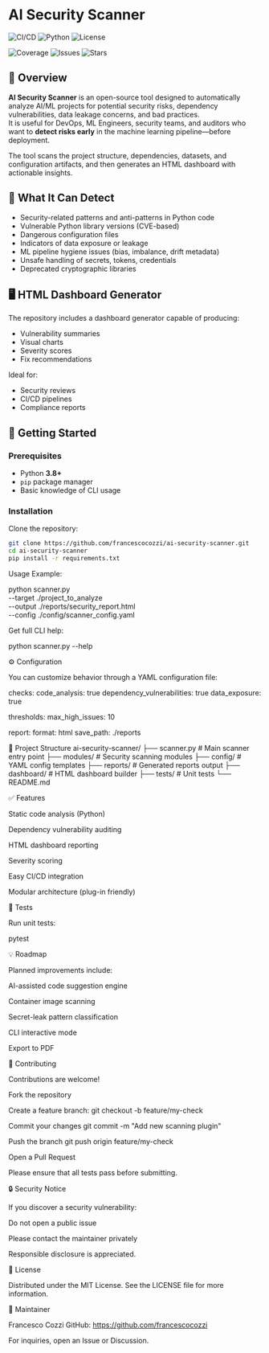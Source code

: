 # AI Security Scanner

![CI/CD](https://github.com/francescocozzi/ai-security-scanner/workflows/CI%2FCD%20Pipeline/badge.svg)
![Python](https://img.shields.io/badge/python-3.8%2B-blue)
![License](https://img.shields.io/badge/license-MIT-green)

![Coverage](https://img.shields.io/codecov/c/github/francescocozzi/ai-security-scanner/)
![Issues](https://img.shields.io/github/issues/francescocozzi/ai-security-scanner/)
![Stars](https://img.shields.io/github/stars/francescocozzi/ai-security-scanner/)

## 🔐 Overview

**AI Security Scanner** is an open-source tool designed to automatically analyze AI/ML projects for potential security risks, dependency vulnerabilities, data leakage concerns, and bad practices.  
It is useful for DevOps, ML Engineers, security teams, and auditors who want to **detect risks early** in the machine learning pipeline—before deployment.

The tool scans the project structure, dependencies, datasets, and configuration artifacts, and then generates an HTML dashboard with actionable insights.

## 🧠 What It Can Detect

- Security-related patterns and anti-patterns in Python code
- Vulnerable Python library versions (CVE-based)
- Dangerous configuration files
- Indicators of data exposure or leakage
- ML pipeline hygiene issues (bias, imbalance, drift metadata)
- Unsafe handling of secrets, tokens, credentials
- Deprecated cryptographic libraries

## 🖥️ HTML Dashboard Generator

The repository includes a dashboard generator capable of producing:
- Vulnerability summaries
- Visual charts
- Severity scores
- Fix recommendations

Ideal for:
- Security reviews
- CI/CD pipelines
- Compliance reports

## 🚀 Getting Started

### Prerequisites

- Python **3.8+**
- `pip` package manager
- Basic knowledge of CLI usage

### Installation

Clone the repository:

```bash
git clone https://github.com/francescocozzi/ai-security-scanner.git
cd ai-security-scanner
pip install -r requirements.txt
```

Usage Example:

python scanner.py \
    --target ./project_to_analyze \
    --output ./reports/security_report.html \
    --config ./config/scanner_config.yaml


Get full CLI help:

python scanner.py --help

⚙️ Configuration

You can customize behavior through a YAML configuration file:

checks:
  code_analysis: true
  dependency_vulnerabilities: true
  data_exposure: true

thresholds:
  max_high_issues: 10

report:
  format: html
  save_path: ./reports

📂 Project Structure
ai-security-scanner/
├── scanner.py                # Main scanner entry point
├── modules/                  # Security scanning modules
├── config/                   # YAML config templates
├── reports/                  # Generated reports output
├── dashboard/                # HTML dashboard builder
├── tests/                    # Unit tests
└── README.md

✅ Features

Static code analysis (Python)

Dependency vulnerability auditing

HTML dashboard reporting

Severity scoring

Easy CI/CD integration

Modular architecture (plug-in friendly)

🧪 Tests

Run unit tests:

pytest

💡 Roadmap

Planned improvements include:

AI-assisted code suggestion engine

Container image scanning

Secret-leak pattern classification

CLI interactive mode

Export to PDF

🤝 Contributing

Contributions are welcome!

Fork the repository

Create a feature branch:
git checkout -b feature/my-check

Commit your changes
git commit -m "Add new scanning plugin"

Push the branch
git push origin feature/my-check

Open a Pull Request

Please ensure that all tests pass before submitting.

🔒 Security Notice

If you discover a security vulnerability:

Do not open a public issue

Please contact the maintainer privately

Responsible disclosure is appreciated.

📄 License

Distributed under the MIT License.
See the LICENSE file for more information.

👤 Maintainer

Francesco Cozzi
GitHub: https://github.com/francescocozzi

For inquiries, open an Issue or Discussion.
